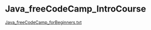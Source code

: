 ﻿# Java_freeCodeCamp_IntroCourse
 
 [Java_freeCodeCamp_forBeginners.txt](https://github.com/Jeffrey-Walley/Java_freeCodeCamp_IntroCourse/files/6952012/Java_freeCodeCamp_forBeginners.txt)

